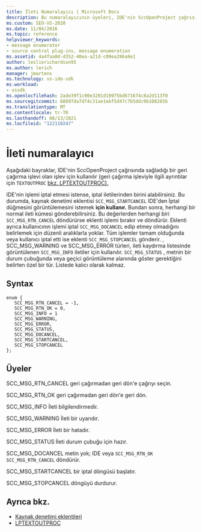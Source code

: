 ```yaml
---
title: İleti Numaralayıcı | Microsoft Docs
description: Bu numaralayıcının üyeleri, IDE'nin SccOpenProject çağrısında sağladığı bir geri çağırma işlevi olan TEXTOUTPROC işlevi için kullanılır.
ms.custom: SEO-VS-2020
ms.date: 11/04/2016
ms.topic: reference
helpviewer_keywords:
- message enumerator
- source control plug-ins, message enumeration
ms.assetid: 4a4faa0d-d352-40ea-a21d-c09ea286a8e1
author: leslierichardson95
ms.author: lerich
manager: jmartens
ms.technology: vs-ide-sdk
ms.workload:
- vssdk
ms.openlocfilehash: 2ade39f1c90e3201d19975bd671674c8a2d113f0
ms.sourcegitcommit: 68897da7d74c31ae1ebf5d47c7b5ddc9b108265b
ms.translationtype: MT
ms.contentlocale: tr-TR
ms.lasthandoff: 08/13/2021
ms.locfileid: "122110247"
---
```

# <a name="message-enumerator"></a>İleti numaralayıcı
Aşağıdaki bayraklar, IDE'nin SccOpenProject çağrısında sağladığı bir geri çağırma işlevi olan işlev için kullanılır (geri çağırma işleviyle ilgili ayrıntılar için `TEXTOUTPROC` [bkz. LPTEXTOUTPROC).](../extensibility/lptextoutproc.md) [](../extensibility/sccopenproject-function.md)

 IDE'nin işlemi iptal etmesi istense, iptal iletilerinden birini alabilirsiniz. Bu durumda, kaynak denetimi eklentisi `SCC_MSG_STARTCANCEL` IDE'den İptal düğmesini görüntülemesini istemek **için kullanır.** Bundan sonra, herhangi bir normal ileti kümesi gönderebilirsiniz. Bu değerlerden herhangi biri `SCC_MSG_RTN_CANCEL` döndürürse eklenti işlemi bırakır ve döndürür. Eklenti ayrıca kullanıcının işlemi iptal `SCC_MSG_DOCANCEL` edip etmey olmadığını belirlemek için düzenli aralıklarla yoklar. Tüm işlemler tamam olduğunda veya kullanıcı iptal etti ise eklenti `SCC_MSG_STOPCANCEL` gönderir. , SCC_MSG_WARNING ve SCC_MSG_ERROR türleri, ileti kaydırma listesinde görüntülenen `SCC_MSG_INFO` iletiler için kullanılır. `SCC_MSG_STATUS` , metnin bir durum çubuğunda veya geçici görüntüleme alanında göster gerektiğini belirten özel bir tür. Listede kalıcı olarak kalmaz.

## <a name="syntax"></a>Syntax

```
enum { 
   SCC_MSG_RTN_CANCEL = -1, 
   SCC_MSG_RTN_OK = 0, 
   SCC_MSG_INFO = 1 
   SCC_MSG_WARNING, 
   SCC_MSG_ERROR, 
   SCC_MSG_STATUS, 
   SCC_MSG_DOCANCEL, 
   SCC_MSG_STARTCANCEL, 
   SCC_MSG_STOPCANCEL 
};
```

## <a name="members"></a>Üyeler
 SCC_MSG_RTN_CANCEL geri çağırmadan geri dön'e çağrıyı seçin.

 SCC_MSG_RTN_OK geri çağırmadan geri dön'e geri dön.

 SCC_MSG_INFO İleti bilgilendirmedir.

 SCC_MSG_WARNING İleti bir uyarıdır.

 SCC_MSG_ERROR İleti bir hatadır.

 SCC_MSG_STATUS İleti durum çubuğu için hazır.

 SCC_MSG_DOCANCEL metin yok; IDE veya `SCC_MSG_RTN_OK` `SCC_MSG_RTN_CANCEL` döndürür.

 SCC_MSG_STARTCANCEL bir iptal döngüsü başlatır.

 SCC_MSG_STOPCANCEL döngüyü durdurur.

## <a name="see-also"></a>Ayrıca bkz.
- [Kaynak denetimi eklentileri](../extensibility/source-control-plug-ins.md)
- [LPTEXTOUTPROC](../extensibility/lptextoutproc.md)
